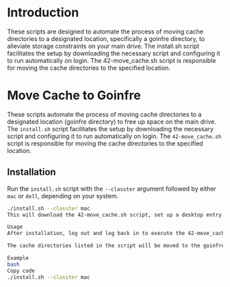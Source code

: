 # Introduction

These scripts are designed to automate the process of moving cache directories to a designated location, specifically a goinfre directory, to alleviate storage constraints on your main drive. The install.sh script facilitates the setup by downloading the necessary script and configuring it to run automatically on login. The 42-move_cache.sh script is responsible for moving the cache directories to the specified location.


# Move Cache to Goinfre

These scripts automate the process of moving cache directories to a designated location (goinfre directory) to free up space on the main drive. The `install.sh` script facilitates the setup by downloading the necessary script and configuring it to run automatically on login. The `42-move_cache.sh` script is responsible for moving the cache directories to the specified location.

## Installation

Run the `install.sh` script with the `--classter` argument followed by either `mac` or `dell`, depending on your system.

```bash
./install.sh --classter mac
This will download the 42-move_cache.sh script, set up a desktop entry to run it automatically on login, and move cache directories to the designated goinfre directory.

Usage
After installation, log out and log back in to execute the 42-move_cache.sh script automatically. Do not run the 42-move_cache.sh script directly.

The cache directories listed in the script will be moved to the goinfre directory specified during installation.

Example
bash
Copy code
./install.sh --classter mac
```

